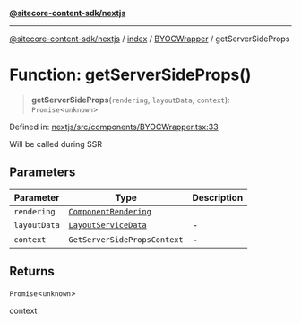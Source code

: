 [**@sitecore-content-sdk/nextjs**](../../../../README.md)

***

[@sitecore-content-sdk/nextjs](../../../../README.md) / [index](../../../README.md) / [BYOCWrapper](../README.md) / getServerSideProps

# Function: getServerSideProps()

> **getServerSideProps**(`rendering`, `layoutData`, `context`): `Promise`\<`unknown`\>

Defined in: [nextjs/src/components/BYOCWrapper.tsx:33](https://github.com/Sitecore/xmc-jss-dev/blob/2d716c1b15bc7f650cb9eb490f393fec3b1f4809/packages/nextjs/src/components/BYOCWrapper.tsx#L33)

Will be called during SSR

## Parameters

| Parameter | Type | Description |
| ------ | ------ | ------ |
| `rendering` | [`ComponentRendering`](../../../interfaces/ComponentRendering.md) |  |
| `layoutData` | [`LayoutServiceData`](../../../interfaces/LayoutServiceData.md) | - |
| `context` | `GetServerSidePropsContext` | - |

## Returns

`Promise`\<`unknown`\>

context
